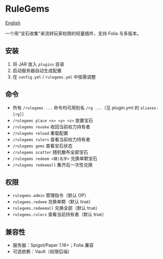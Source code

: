 # RuleGems

[English](README_en.md)

一个用"宝石收集"来流转玩家权限的轻量插件，支持 Folia 与多版本。

## 安装
1. 将 JAR 放入 `plugins` 目录
2. 启动服务器自动生成配置
3. 在 `config.yml` / `rulegems.yml` 中按需调整

## 命令
- 所有 `/rulegems ...` 命令均可用别名 `/rg ...`（见 plugin.yml 的 `aliases: [rg]`）
- `/rulegems place <x> <y> <z>` 放置宝石
- `/rulegems revoke` 收回当前权力持有者
- `/rulegems reload` 重载配置
- `/rulegems rulers` 查看当前权力持有者
- `/rulegems gems` 查看宝石状态
- `/rulegems scatter` 随机散布全部宝石
- `/rulegems redeem <键|名字>` 兑换单颗宝石
- `/rulegems redeemall` 集齐后一次性兑换

## 权限
- `rulegems.admin` 管理指令（默认 OP）
- `rulegems.redeem` 兑换单颗（默认 true）
- `rulegems.redeemall` 兑换全部（默认 true）
- `rulegems.rulers` 查看当前持有者（默认 true）

## 兼容性
- 服务器：Spigot/Paper 1.16+；Folia 兼容
- 可选依赖：Vault（权限后端）
